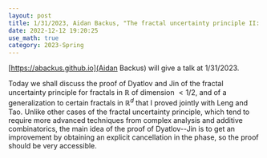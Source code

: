 ```yaml
---
layout: post
title: 1/31/2023, Aidan Backus, "The fractal uncertainty principle II: Fractals of small dimension"
date: 2022-12-12 19:20:25 
use_math: true
category: 2023-Spring
---
```


[https://abackus.github.io](Aidan Backus) will give a talk at 1/31/2023. 

Today we shall discuss the proof of Dyatlov and Jin of the fractal uncertainty principle for fractals in $\mathbb{R}$ of dimension $< 1/2$, and of a generalization to certain fractals in $\mathbb{R}^d$ that I proved jointly with Leng and Tao. Unlike other cases of the fractal uncertainty principle, which tend to require more advanced techniques from complex analysis and additive combinatorics, the main idea of the proof of Dyatlov--Jin is to get an improvement by obtaining an explicit cancellation in the phase, so the proof should be very accessible.

